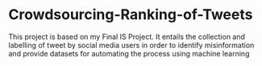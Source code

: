 # Crowdsourcing-Ranking-of-Tweets
This project is based on my Final IS Project. It entails the collection and labelling of tweet by social media users in order to identify misinformation and provide datasets for automating the process using machine learning
